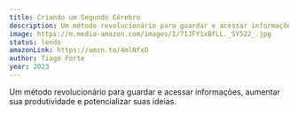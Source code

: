 ```yaml
---
title: Criando um Segundo Cérebro
description: Um método revolucionário para guardar e acessar informações, aumentar sua produtividade e potencializar suas ideias.
image: https://m.media-amazon.com/images/I/71JFY1xBfLL._SY522_.jpg
status: lendo
amazonLink: https://amzn.to/4mlNfxO
author: Tiago Forte
year: 2023
---
```


Um método revolucionário para guardar e acessar informações, aumentar sua produtividade e potencializar suas ideias.
